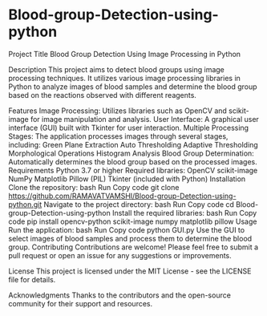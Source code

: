 # Blood-group-Detection-using-python

Project Title
Blood Group Detection Using Image Processing in Python

Description
This project aims to detect blood groups using image processing techniques. It utilizes various image processing libraries in Python to analyze images of blood samples and determine the blood group based on the reactions observed with different reagents.

Features
Image Processing: Utilizes libraries such as OpenCV and scikit-image for image manipulation and analysis.
User Interface: A graphical user interface (GUI) built with Tkinter for user interaction.
Multiple Processing Stages: The application processes images through several stages, including:
Green Plane Extraction
Auto Thresholding
Adaptive Thresholding
Morphological Operations
Histogram Analysis
Blood Group Determination: Automatically determines the blood group based on the processed images.
Requirements
Python 3.7 or higher
Required libraries:
OpenCV
scikit-image
NumPy
Matplotlib
Pillow (PIL)
Tkinter (included with Python)
Installation
Clone the repository:
bash
Run
Copy code
git clone https://github.com/RAMAVATVAMSHI/Blood-group-Detection-using-python.git
Navigate to the project directory:
bash
Run
Copy code
cd Blood-group-Detection-using-python
Install the required libraries:
bash
Run
Copy code
pip install opencv-python scikit-image numpy matplotlib pillow
Usage
Run the application:
bash
Run
Copy code
python GUI.py
Use the GUI to select images of blood samples and process them to determine the blood group.
Contributing
Contributions are welcome! Please feel free to submit a pull request or open an issue for any suggestions or improvements.

License
This project is licensed under the MIT License - see the LICENSE file for details.

Acknowledgments
Thanks to the contributors and the open-source community for their support and resources.

